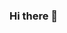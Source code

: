 ### Hi there 👋 

<!--
![Anurag's GitHub stats](https://github-readme-stats.vercel.app/api?username=AParovyshnaya&theme=cobalt&show_icons=true)
Here are some ideas to get you started:

![Anurag's GitHub stats](https://github-readme-stats.vercel.app/api?username=AParovyshnaya&theme=cobalt&show_icons=true)

outrun обгонять	ocean_dark океан_темный	city_lights огни города
github_dark github_dark	github_dark_dimmed github_dark_dimmed	discord_old_blurple discord_old_blurple
aura_dark aura_dark	panda панда	noctis_minimus noctis_minimus




- 🔭 I’m currently working on ...
- 🌱 I’m currently learning ...
- 👯 I’m looking to collaborate on ...
- 🤔 I’m looking for help with ...
- 💬 Ask me about ...
- 📫 How to reach me: ...
- 😄 Pronouns: ...
- ⚡ Fun fact: ...
-->
